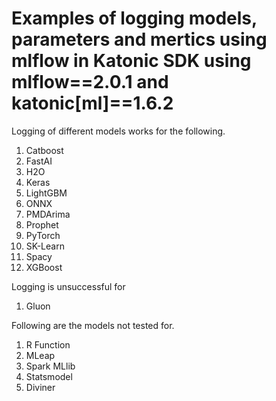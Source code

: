 # Examples of logging models, parameters and mertics using mlflow in Katonic SDK using mlflow==2.0.1 and katonic[ml]==1.6.2

Logging of different models works for the following.
1. Catboost
2. FastAI
3. H2O
4. Keras
5. LightGBM
6. ONNX
7. PMDArima
8. Prophet
9. PyTorch
10. SK-Learn
11. Spacy
12. XGBoost

Logging is unsuccessful for
1. Gluon

Following are the models not tested for.
1. R Function
2. MLeap
3. Spark MLlib
4. Statsmodel
5. Diviner